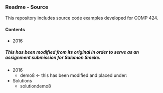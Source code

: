 ### Readme - Source

This repository includes source code examples developed for COMP 424.

#### Contents
* 2016

##### This has been modified from its original in order to serve as an assignment submission for Salomon Smeke.

* 2016
  * demo8 <- this has been modified and placed under:
* Solutions
  * solutiondemo8
